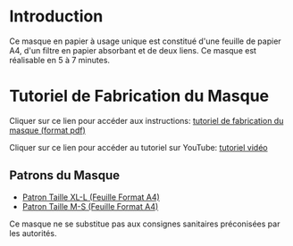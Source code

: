# Introduction
Ce masque en papier à usage unique est constitué d'une feuille de papier A4, d'un filtre en papier absorbant et de deux liens. Ce masque est réalisable en 5 à 7 minutes.

# Tutoriel de Fabrication du Masque
Cliquer sur ce lien pour accéder aux instructions: <a href="http://papermask.github.io/papermask/TutorielMasquePapier.pdf " target="_blank"> tutoriel de fabrication du masque (format pdf)</a>

Cliquer sur ce lien pour accéder au tutoriel sur YouTube: <a href="https://www.youtube.com/watch?v=clxBN6BWcx0 " target="_blank"> tutoriel vidéo </a>

## Patrons du Masque
* <a href="http://papermask.github.io/papermask/PatronMasque_Taille_XL-L.pdf" target="_blank"> Patron Taille XL-L  (Feuille Format A4) </a>
* <a href="http://papermask.github.io/papermask/PatronMasque_Taille_M-S.pdf" target="_blank"> Patron Taille M-S  (Feuille Format A4) </a>

Ce masque ne se substitue pas aux consignes sanitaires préconisées par les autorités.
